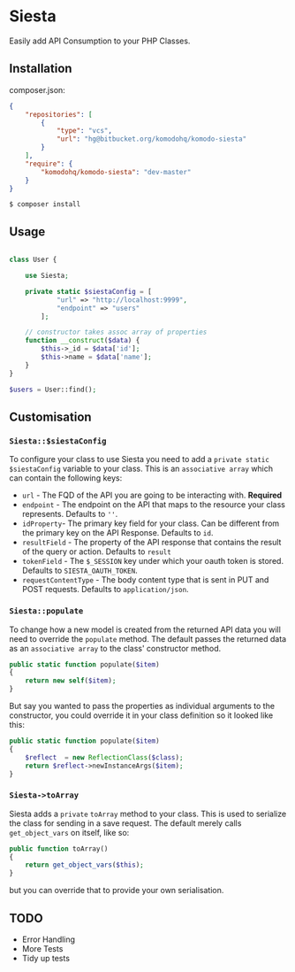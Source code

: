 # Siesta

Easily add API Consumption to your PHP Classes.

## Installation

composer.json:

``` json
{
    "repositories": [
        {
            "type": "vcs",
            "url": "hg@bitbucket.org/komodohq/komodo-siesta"
        }
    ],
    "require": {
        "komodohq/komodo-siesta": "dev-master"
    }
}
```

```
$ composer install
```

## Usage

``` php

class User {

    use Siesta;

    private static $siestaConfig = [
            "url" => "http://localhost:9999",
            "endpoint" => "users"
        ];

    // constructor takes assoc array of properties
    function __construct($data) {
        $this->_id = $data['id'];
        $this->name = $data['name'];
    }
}

$users = User::find();

```

## Customisation

### `Siesta::$siestaConfig`

To configure your class to use Siesta you need to add a `private static $siestaConfig` variable to
your class. This is an `associative array` which can contain the following keys:

* `url` - The FQD of the API you are going to be interacting with. **Required**
* `endpoint` - The endpoint on the API that maps to the resource your class represents. Defaults to
    `''`.
* `idProperty`- The primary key field for your class. Can be different from the primary key on the
    API Response. Defaults to `id`.
* `resultField` - The property of the API response that contains the result of the query or action.
    Defaults to `result`
* `tokenField` - The `$_SESSION` key under which your oauth token is stored. Defaults to
    `SIESTA_OAUTH_TOKEN`.
* `requestContentType` - The body content type that is sent in PUT and POST requests. Defaults to
    `application/json`.


### `Siesta::populate`

To change how a new model is created from the returned API data you will need to override the
`populate` method. The default passes the returned data as an `associative array` to the class'
constructor method.

``` php
public static function populate($item)
{
    return new self($item);
}
```

But say you wanted to pass the properties as individual arguments to the constructor, you could
override it in your class definition so it looked like this:

```php
public static function populate($item)
{
    $reflect  = new ReflectionClass($class);
    return $reflect->newInstanceArgs($item);
}
```


### `Siesta->toArray`

Siesta adds a `private` `toArray` method to your class. This is used to serialize the class for
sending in a save request. The default merely calls `get_object_vars` on itself, like so:

``` php
public function toArray()
{
    return get_object_vars($this);
}
```

but you can override that to provide your own serialisation.


## TODO

* Error Handling
* More Tests
* Tidy up tests
